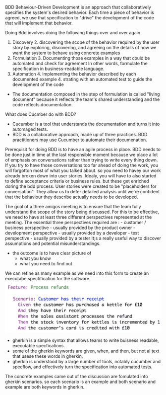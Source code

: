 
BDD
Behaviour-Driven Development
is an approach that collaboratively specifies the system's desired behavior. 
Each time a piece of behavior is agreed, we use that specification to "drive" the development of the code 
that will implement that behavior. 

Doing Bdd involves doing the following things over and over again
1. Discovery
   2. discovering the scope of the behavior required by the user story by 
   exploring, discovering, and agreeing on the details of 
   how we want the system to behave using concrete examples
2. Formulation
   3. Documenting those examples in a way that could be automated and check for agreement
   In other words, formulate the specification in business-readable language. 
3. Automation
   4. Implementing the behavior described by each documented example
      4. strating with an automated test to guide the development of the code

    
- The documentation composed in the step of formulation is called "living document"
  because it reflects the team's shared understanding and the code reflects documentation. 


What does Cucmber do with BDD?
- Cucumber is a tool that understands the documentation and turns it into automaged tests. 
- BDD is a collaborative approach, made up of three practices. BDD practitioners may use Cucumber to automate their documenation. 


Prerequisit for doing BDD is to have an agile process in place. 
BDD needs to be done just in time at the last responsible moment
because we place a lot of emphasis on conversations rather than trying to write every thing down. 
If you try to have those conversations too far ahead of doing the work, you will forgotton most of what you talked about. 
so you need to havey our work already broken down into user stories. 
Idealy, you will have to also started to define acceptance criteria or business rules. 
but these get enriched doring the bdd process. 
User stories were created to be "placeholders for conversation". They allow us to defer
detailed analysis until we're confident that the behaviour they describe actually needs to be developed. 

The goal of a three amigos meeting is to ensure that the team fully understand the scope of the story being discussed. 
For this to be effective, we need to have at least three different perspectives represented at the meeting. 
The essential three perspectives required are : 
    - customer / business perspective - usually provided by the product owner
    - development perspective - usually provided by a developer
    - test perspective - usually provided by a tester
It;s a really useful way to discover assumptions and potential misunderstandings.
- the outcome is to have clear picture of
  - what you know
  - what you need to find out

We can refine as many example as we need into this form
to create an executabe spectification for the software
![cucumber_gherkin_example.png](images%2Fcucumber_gherkin_example.png)

- gherkin is a simple syntax that allows teams to write buisness readable, executable specfications. 
- some of the gherkin keywords are given, when, and then, but not al text that usese these words in gherkin. 
- gherkin is understood by a large number of tools, notably cucumber and specflow, and effectively turn the specification into automated tests. 

The concrete examples came out of the discussion are fomulated into gherkin scenarios. 
so each scenario is an example and both scenario and example are both keywords in gherkin.